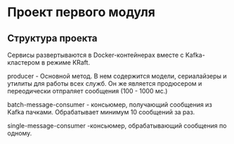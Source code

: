 # Проект первого модуля

## Структура проекта
Сервисы развертываются в Docker-контейнерах вместе с Kafka-кластером в режиме KRaft.

producer - Основной метод. В нем содержится модели, сериалайзеры и утилиты для работы всех служб.
Он же является продюсером и переодически отпраляет сообщения (100 - 1000 мс.)

batch-message-consumer - консьюмер, получающий сообщения из Kafka пачками. Обрабатывает минимум 10 сообщений за раз.

single-message-consumer -консьюмер, обрабатывающий сообщения по одному.